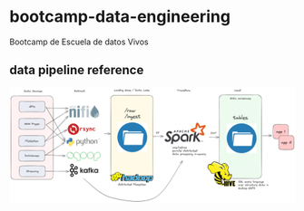 # bootcamp-data-engineering
Bootcamp de Escuela de datos Vivos

## data pipeline reference

<img src="pipeline.png" />
